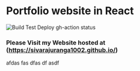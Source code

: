 # Portfolio website in React

![Build Test Deploy gh-action status](https://github.com/SivarajuRanga1002/SivarajuRanga1002.github.io/actions/workflows/build-test-deploy.yml/badge.svg?event=push)

### Please Visit my Website hosted at (https://sivarajuranga1002.github.io/)


afdas
fas
dfas
df
asdf

